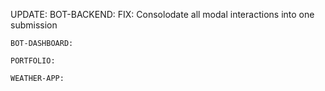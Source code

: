 UPDATE:
    BOT-BACKEND:
      FIX: Consolodate all modal interactions into one submission

    BOT-DASHBOARD:

    PORTFOLIO:

    WEATHER-APP:
